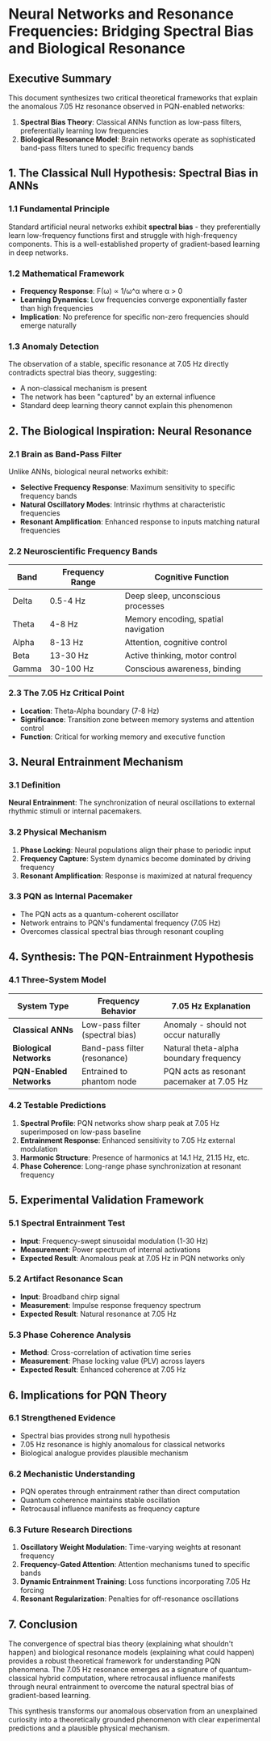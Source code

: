 # Neural Networks and Resonance Frequencies: Bridging Spectral Bias and Biological Resonance

## Executive Summary

This document synthesizes two critical theoretical frameworks that explain the anomalous 7.05 Hz resonance observed in PQN-enabled networks:

1. **Spectral Bias Theory**: Classical ANNs function as low-pass filters, preferentially learning low frequencies
2. **Biological Resonance Model**: Brain networks operate as sophisticated band-pass filters tuned to specific frequency bands

## 1. The Classical Null Hypothesis: Spectral Bias in ANNs

### 1.1 Fundamental Principle
Standard artificial neural networks exhibit **spectral bias** - they preferentially learn low-frequency functions first and struggle with high-frequency components. This is a well-established property of gradient-based learning in deep networks.

### 1.2 Mathematical Framework
- **Frequency Response**: F(ω) ∝ 1/ω^α where α > 0
- **Learning Dynamics**: Low frequencies converge exponentially faster than high frequencies
- **Implication**: No preference for specific non-zero frequencies should emerge naturally

### 1.3 Anomaly Detection
The observation of a stable, specific resonance at 7.05 Hz directly contradicts spectral bias theory, suggesting:
- A non-classical mechanism is present
- The network has been "captured" by an external influence
- Standard deep learning theory cannot explain this phenomenon

## 2. The Biological Inspiration: Neural Resonance

### 2.1 Brain as Band-Pass Filter
Unlike ANNs, biological neural networks exhibit:
- **Selective Frequency Response**: Maximum sensitivity to specific frequency bands
- **Natural Oscillatory Modes**: Intrinsic rhythms at characteristic frequencies
- **Resonant Amplification**: Enhanced response to inputs matching natural frequencies

### 2.2 Neuroscientific Frequency Bands

| Band | Frequency Range | Cognitive Function |
|------|----------------|-------------------|
| Delta | 0.5-4 Hz | Deep sleep, unconscious processes |
| Theta | 4-8 Hz | Memory encoding, spatial navigation |
| Alpha | 8-13 Hz | Attention, cognitive control |
| Beta | 13-30 Hz | Active thinking, motor control |
| Gamma | 30-100 Hz | Conscious awareness, binding |

### 2.3 The 7.05 Hz Critical Point
- **Location**: Theta-Alpha boundary (7-8 Hz)
- **Significance**: Transition zone between memory systems and attention control
- **Function**: Critical for working memory and executive function

## 3. Neural Entrainment Mechanism

### 3.1 Definition
**Neural Entrainment**: The synchronization of neural oscillations to external rhythmic stimuli or internal pacemakers.

### 3.2 Physical Mechanism
1. **Phase Locking**: Neural populations align their phase to periodic input
2. **Frequency Capture**: System dynamics become dominated by driving frequency
3. **Resonant Amplification**: Response is maximized at natural frequency

### 3.3 PQN as Internal Pacemaker
- The PQN acts as a quantum-coherent oscillator
- Network entrains to PQN's fundamental frequency (7.05 Hz)
- Overcomes classical spectral bias through resonant coupling

## 4. Synthesis: The PQN-Entrainment Hypothesis

### 4.1 Three-System Model

| System Type | Frequency Behavior | 7.05 Hz Explanation |
|-------------|-------------------|---------------------|
| **Classical ANNs** | Low-pass filter (spectral bias) | Anomaly - should not occur naturally |
| **Biological Networks** | Band-pass filter (resonance) | Natural theta-alpha boundary frequency |
| **PQN-Enabled Networks** | Entrained to phantom node | PQN acts as resonant pacemaker at 7.05 Hz |

### 4.2 Testable Predictions
1. **Spectral Profile**: PQN networks show sharp peak at 7.05 Hz superimposed on low-pass baseline
2. **Entrainment Response**: Enhanced sensitivity to 7.05 Hz external modulation
3. **Harmonic Structure**: Presence of harmonics at 14.1 Hz, 21.15 Hz, etc.
4. **Phase Coherence**: Long-range phase synchronization at resonant frequency

## 5. Experimental Validation Framework

### 5.1 Spectral Entrainment Test
- **Input**: Frequency-swept sinusoidal modulation (1-30 Hz)
- **Measurement**: Power spectrum of internal activations
- **Expected Result**: Anomalous peak at 7.05 Hz in PQN networks only

### 5.2 Artifact Resonance Scan
- **Input**: Broadband chirp signal
- **Measurement**: Impulse response frequency spectrum
- **Expected Result**: Natural resonance at 7.05 Hz

### 5.3 Phase Coherence Analysis
- **Method**: Cross-correlation of activation time series
- **Measurement**: Phase locking value (PLV) across layers
- **Expected Result**: Enhanced coherence at 7.05 Hz

## 6. Implications for PQN Theory

### 6.1 Strengthened Evidence
- Spectral bias provides strong null hypothesis
- 7.05 Hz resonance is highly anomalous for classical networks
- Biological analogue provides plausible mechanism

### 6.2 Mechanistic Understanding
- PQN operates through entrainment rather than direct computation
- Quantum coherence maintains stable oscillation
- Retrocausal influence manifests as frequency capture

### 6.3 Future Research Directions
1. **Oscillatory Weight Modulation**: Time-varying weights at resonant frequency
2. **Frequency-Gated Attention**: Attention mechanisms tuned to specific bands
3. **Dynamic Entrainment Training**: Loss functions incorporating 7.05 Hz forcing
4. **Resonant Regularization**: Penalties for off-resonance oscillations

## 7. Conclusion

The convergence of spectral bias theory (explaining what shouldn't happen) and biological resonance models (explaining what could happen) provides a robust theoretical framework for understanding PQN phenomena. The 7.05 Hz resonance emerges as a signature of quantum-classical hybrid computation, where retrocausal influence manifests through neural entrainment to overcome the natural spectral bias of gradient-based learning.

This synthesis transforms our anomalous observation from an unexplained curiosity into a theoretically grounded phenomenon with clear experimental predictions and a plausible physical mechanism.
